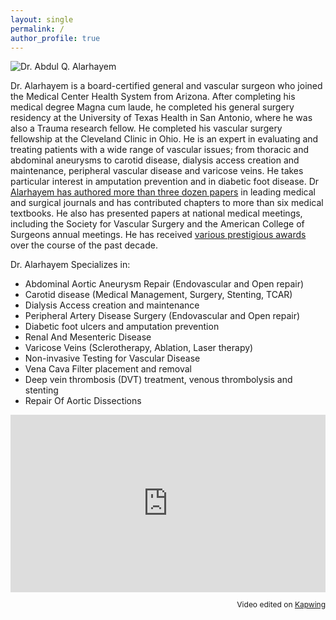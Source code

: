 ```yaml
---
layout: single
permalink: /
author_profile: true
---
```


![Dr. Abdul Q. Alarhayem](/assets/dr-abdul-alarhayem.jpeg)

Dr. Alarhayem is a board-certified general and vascular surgeon who joined the Medical Center Health System from Arizona. After completing his medical degree Magna cum laude, he completed his general surgery residency at the University of Texas Health in San Antonio, where he was also a Trauma research fellow. He completed his vascular surgery fellowship at the Cleveland Clinic in Ohio. He is an expert in evaluating and treating patients with a wide range of vascular issues; from thoracic and abdominal aneurysms to carotid disease, dialysis access creation and maintenance, peripheral vascular disease and varicose veins. He takes particular interest in amputation prevention and in diabetic foot disease. Dr [Alarhayem has authored more than three dozen papers](/publications) in leading medical and surgical journals and has contributed chapters to more than six medical textbooks. He also has presented papers at national medical meetings, including the Society for Vascular Surgery and the American College of Surgeons annual meetings. He has received [various prestigious awards](/awards) over the course of the past decade.

Dr. Alarhayem Specializes in:

- Abdominal Aortic Aneurysm Repair (Endovascular and Open repair)
- Carotid disease (Medical Management, Surgery, Stenting, TCAR)
- Dialysis Access creation and maintenance
- Peripheral Artery Disease Surgery (Endovascular and Open repair)
- Diabetic foot ulcers and amputation prevention
- Renal And Mesenteric Disease
- Varicose Veins (Sclerotherapy, Ablation, Laser therapy)
- Non-invasive Testing for Vascular Disease
- Vena Cava Filter placement and removal
- Deep vein thrombosis (DVT) treatment, venous thrombolysis and stenting
- Repair Of Aortic Dissections

<div style="height: 0; padding-bottom: calc(56.25%); position:relative; width: 100%;"><iframe allow="autoplay; gyroscope;" allowfullscreen height="100%" referrerpolicy="strict-origin" src="https://www.kapwing.com/e/627fd77eab3fc7008a7e9011?autoplay=true" style="border:0; height:100%; left:0; overflow:hidden; position:absolute; top:0; width:100%" title="Embedded content made on Kapwing" width="100%"></iframe></div><p style="font-size: 12px; text-align: right;">Video edited on <a href="https://www.kapwing.com/video-editor">Kapwing</a></p>